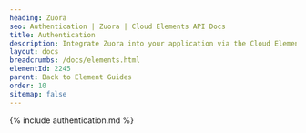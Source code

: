 ```yaml
---
heading: Zuora
seo: Authentication | Zuora | Cloud Elements API Docs
title: Authentication
description: Integrate Zuora into your application via the Cloud Elements APIs.
layout: docs
breadcrumbs: /docs/elements.html
elementId: 2245
parent: Back to Element Guides
order: 10
sitemap: false
---
```


{% include authentication.md %}
